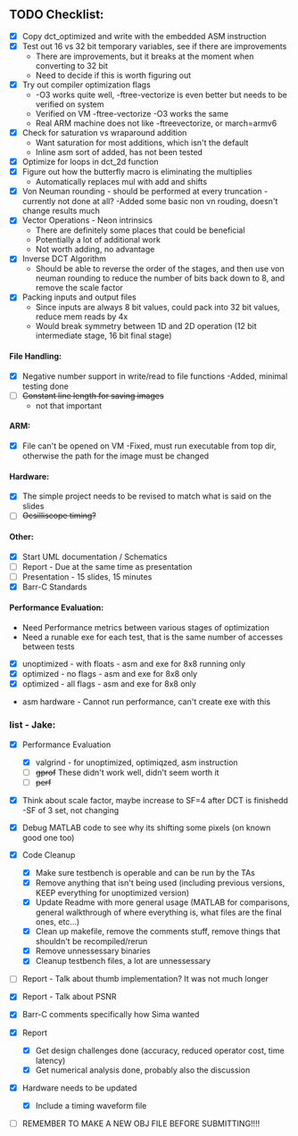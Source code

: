## TODO Checklist:
- [X] Copy dct_optimized and write with the embedded ASM instruction
- [X] Test out 16 vs 32 bit temporary variables, see if there are improvements
    - There are improvements, but it breaks at the moment when converting to 32 bit
    - Need to decide if this is worth figuring out
- [X] Try out compiler optimization flags
    - -O3 works quite well, -ftree-vectorize is even better but needs to be verified on system
    - Verified on VM -ftree-vectorize -O3 works the same
    - Real ARM machine does not like -ftreevectorize, or march=armv6
- [X] Check for saturation vs wraparound addition
    - Want saturation for most additions, which isn't the default
    - Inline asm sort of added, has not been tested
- [X] Optimize for loops in dct_2d function
- [X] Figure out how the butterfly macro is eliminating the multiplies
    - Automatically replaces mul with add and shifts
- [X] Von Neuman rounding - should be performed at every truncation - currently not done at all?
    -Added some basic non vn rouding, doesn't change results much
- [X] Vector Operations - Neon intrinsics
    - There are definitely some places that could be beneficial
    - Potentially a lot of additional work
    - Not worth adding, no advantage
- [x] Inverse DCT Algorithm
    - Should be able to reverse the order of the stages, and then use von neuman rounding to reduce the number of bits back down to 8, and remove the scale factor
- [x] Packing inputs and output files
    - Since inputs are always 8 bit values, could pack into 32 bit values, reduce mem reads by 4x
    - Would break symmetry between 1D and 2D operation (12 bit intermediate stage, 16 bit final stage)

#### File Handling:
- [X] Negative number support in write/read to file functions
    -Added, minimal testing done
- [ ] ~~Constant line length for saving images~~
    - not that important

#### ARM:
- [X] File can't be opened on VM
    -Fixed, must run executable from top dir, otherwise the path for the image must be changed

#### Hardware:
- [x] The simple project needs to be revised to match what is said on the slides 
- [ ] ~~Ocsilliscope timing?~~

#### Other:
- [X] Start UML documentation / Schematics
- [ ] Report - Due at the same time as presentation
- [ ] Presentation - 15 slides, 15 minutes
- [X] Barr-C Standards

#### Performance Evaluation:
- Need Performance metrics between various stages of optimization
- Need a runable exe for each test, that is the same number of accesses between tests
- [x] unoptimized - with floats - asm and exe for 8x8 running only
- [x] optimized - no flags - asm and exe for 8x8 only
- [x] optimized - all flags - asm and exe for 8x8 only
- asm hardware - Cannot run performance, can't create exe with this



### list - Jake:
- [x] Performance Evaluation
    - [x] valgrind - for unoptimized, optimiqzed, asm instruction
    - [ ] ~~gprof~~ These didn't work well, didn't seem worth it
    - [ ] ~~perf~~
- [x] Think about scale factor, maybe increase to SF=4 after DCT is finishedd
    -SF of 3 set, not changing
- [x] Debug MATLAB code to see why its shifting some pixels (on known good one too)
- [x] Code Cleanup
    - [x] Make sure testbench is operable and can be run by the TAs
    - [x] Remove anything that isn't being used (including previous versions, KEEP everything for unoptimized version)
    - [x] Update Readme with more general usage (MATLAB for comparisons, general walkthrough of where everything is, what files are the final ones, etc...)
    - [x] Clean up makefile, remove the comments stuff, remove things that shouldn't be recompiled/rerun
    - [x] Remove unnessessary binaries
    - [x] Cleanup testbench files, a lot are unnessessary
- [ ] Report - Talk about thumb implementation? It was not much longer
- [x] Report - Talk about PSNR

- [X] Barr-C comments specifically how Sima wanted
- [x] Report
    - [x] Get design challenges done (accuracy, reduced operator cost, time latency)
    - [x] Get numerical analysis done, probably also the discussion
- [x] Hardware needs to be updated
    - [x] Include a timing waveform file
- [ ] REMEMBER TO MAKE A NEW OBJ FILE BEFORE SUBMITTING!!!!